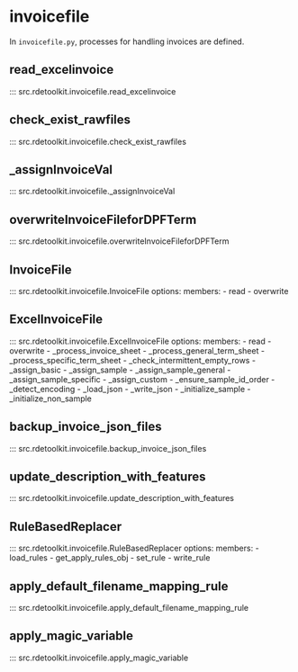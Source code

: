 # invoicefile

In `invoicefile.py`, processes for handling invoices are defined.

## read_excelinvoice

::: src.rdetoolkit.invoicefile.read_excelinvoice

## check_exist_rawfiles

::: src.rdetoolkit.invoicefile.check_exist_rawfiles

## _assignInvoiceVal

::: src.rdetoolkit.invoicefile._assignInvoiceVal

## overwriteInvoiceFileforDPFTerm

::: src.rdetoolkit.invoicefile.overwriteInvoiceFileforDPFTerm

## InvoiceFile

::: src.rdetoolkit.invoicefile.InvoiceFile
    options:
        members:
            - read
            - overwrite

## ExcelInvoiceFile

::: src.rdetoolkit.invoicefile.ExcelInvoiceFile
    options:
        members:
            - read
            - overwrite
            - _process_invoice_sheet
            - _process_general_term_sheet
            - _process_specific_term_sheet
            - _check_intermittent_empty_rows
            - _assign_basic
            - _assign_sample
            - _assign_sample_general
            - _assign_sample_specific
            - _assign_custom
            - _ensure_sample_id_order
            - _detect_encoding
            - _load_json
            - _write_json
            - _initialize_sample
            - _initialize_non_sample

## backup_invoice_json_files

::: src.rdetoolkit.invoicefile.backup_invoice_json_files

## update_description_with_features

::: src.rdetoolkit.invoicefile.update_description_with_features

## RuleBasedReplacer

::: src.rdetoolkit.invoicefile.RuleBasedReplacer
    options:
        members:
            - load_rules
            - get_apply_rules_obj
            - set_rule
            - write_rule

## apply_default_filename_mapping_rule

::: src.rdetoolkit.invoicefile.apply_default_filename_mapping_rule

## apply_magic_variable

::: src.rdetoolkit.invoicefile.apply_magic_variable
